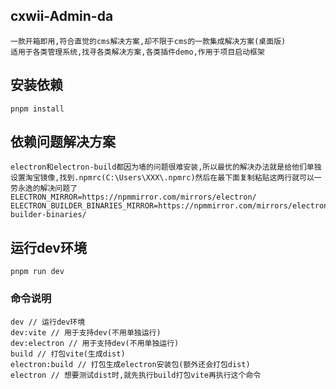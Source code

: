 ## cxwii-Admin-da
```
一款开箱即用,符合直觉的cms解决方案,却不限于cms的一款集成解决方案(桌面版)
适用于各类管理系统,找寻各类解决方案,各类插件demo,作用于项目启动框架
```

## 安装依赖
```
pnpm install
```

## 依赖问题解决方案
```
electron和electron-build都因为墙的问题很难安装,所以最优的解决办法就是给他们单独设置淘宝镜像,找到.npmrc(C:\Users\XXX\.npmrc)然后在最下面复制粘贴这两行就可以一劳永逸的解决问题了
ELECTRON_MIRROR=https://npmmirror.com/mirrors/electron/
ELECTRON_BUILDER_BINARIES_MIRROR=https://npmmirror.com/mirrors/electron-builder-binaries/
```

## 运行dev环境
```
pnpm run dev
```

### 命令说明
```
dev // 运行dev环境
dev:vite // 用于支持dev(不用单独运行)
dev:electron // 用于支持dev(不用单独运行)
build // 打包vite(生成dist)
electron:build // 打包生成electron安装包(额外还会打包dist)
electron // 想要测试dist时,就先执行build打包vite再执行这个命令
```